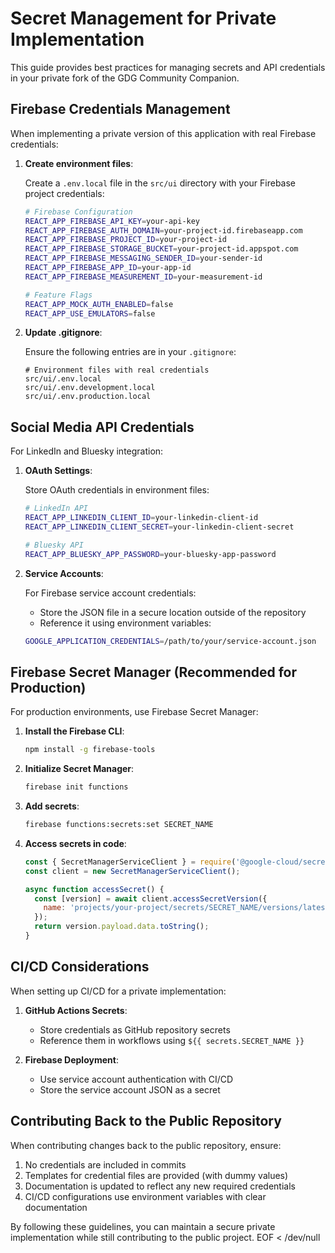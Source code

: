 # Secret Management for Private Implementation

This guide provides best practices for managing secrets and API credentials in your private fork of the GDG Community Companion.

## Firebase Credentials Management

When implementing a private version of this application with real Firebase credentials:

1. **Create environment files**:
   
   Create a `.env.local` file in the `src/ui` directory with your Firebase project credentials:

   ```bash
   # Firebase Configuration
   REACT_APP_FIREBASE_API_KEY=your-api-key
   REACT_APP_FIREBASE_AUTH_DOMAIN=your-project-id.firebaseapp.com
   REACT_APP_FIREBASE_PROJECT_ID=your-project-id
   REACT_APP_FIREBASE_STORAGE_BUCKET=your-project-id.appspot.com
   REACT_APP_FIREBASE_MESSAGING_SENDER_ID=your-sender-id
   REACT_APP_FIREBASE_APP_ID=your-app-id
   REACT_APP_FIREBASE_MEASUREMENT_ID=your-measurement-id

   # Feature Flags
   REACT_APP_MOCK_AUTH_ENABLED=false
   REACT_APP_USE_EMULATORS=false
   ```

2. **Update .gitignore**:
   
   Ensure the following entries are in your `.gitignore`:

   ```
   # Environment files with real credentials
   src/ui/.env.local
   src/ui/.env.development.local
   src/ui/.env.production.local
   ```

## Social Media API Credentials

For LinkedIn and Bluesky integration:

1. **OAuth Settings**:
   
   Store OAuth credentials in environment files:

   ```bash
   # LinkedIn API
   REACT_APP_LINKEDIN_CLIENT_ID=your-linkedin-client-id
   REACT_APP_LINKEDIN_CLIENT_SECRET=your-linkedin-client-secret

   # Bluesky API
   REACT_APP_BLUESKY_APP_PASSWORD=your-bluesky-app-password
   ```

2. **Service Accounts**:
   
   For Firebase service account credentials:
   
   - Store the JSON file in a secure location outside of the repository
   - Reference it using environment variables:
   
   ```bash
   GOOGLE_APPLICATION_CREDENTIALS=/path/to/your/service-account.json
   ```

## Firebase Secret Manager (Recommended for Production)

For production environments, use Firebase Secret Manager:

1. **Install the Firebase CLI**:
   ```bash
   npm install -g firebase-tools
   ```

2. **Initialize Secret Manager**:
   ```bash
   firebase init functions
   ```

3. **Add secrets**:
   ```bash
   firebase functions:secrets:set SECRET_NAME
   ```

4. **Access secrets in code**:
   ```javascript
   const { SecretManagerServiceClient } = require('@google-cloud/secret-manager');
   const client = new SecretManagerServiceClient();
   
   async function accessSecret() {
     const [version] = await client.accessSecretVersion({
       name: 'projects/your-project/secrets/SECRET_NAME/versions/latest',
     });
     return version.payload.data.toString();
   }
   ```

## CI/CD Considerations

When setting up CI/CD for a private implementation:

1. **GitHub Actions Secrets**:
   - Store credentials as GitHub repository secrets
   - Reference them in workflows using `${{ secrets.SECRET_NAME }}`

2. **Firebase Deployment**:
   - Use service account authentication with CI/CD
   - Store the service account JSON as a secret

## Contributing Back to the Public Repository

When contributing changes back to the public repository, ensure:

1. No credentials are included in commits
2. Templates for credential files are provided (with dummy values)
3. Documentation is updated to reflect any new required credentials
4. CI/CD configurations use environment variables with clear documentation

By following these guidelines, you can maintain a secure private implementation while still contributing to the public project.
EOF < /dev/null